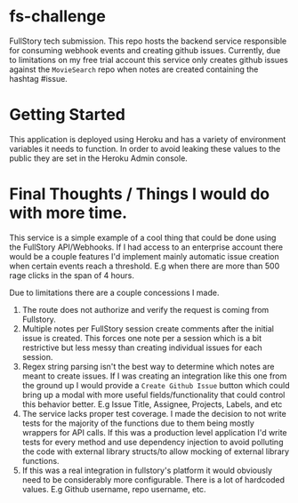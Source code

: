 # fs-challenge
FullStory tech submission. This repo hosts the backend service responsible for consuming webhook events and creating github issues.
Currently, due to limitations on my free trial account this service only creates github issues against the `MovieSearch` repo when notes are created containing the hashtag #issue.

# Getting Started
This application is deployed using Heroku and has a variety of environment variables it needs to function. 
In order to avoid leaking these values to the public they are set in the Heroku Admin console.


# Final Thoughts / Things I would do with more time.
This service is a simple example of a cool thing that could be done using the FullStory API/Webhooks. 
If I had access to an enterprise account there would be a couple features I'd implement mainly automatic issue creation when certain events reach a threshold. E.g when there are more than 500 rage clicks in the span of 4 hours.

Due to limitations there are a couple concessions I made.
1. The route does not authorize and verify the request is coming from Fullstory.
2. Multiple notes per FullStory session create comments after the initial issue is created. This forces one note per a session which is a bit restrictive but less messy than creating individual issues for each session.
3. Regex string parsing isn't the best way to determine which notes are meant to create issues. 
   If I was creating an integration like this one from the ground up I would provide a `Create Github Issue` button 
   which could bring up a modal with more useful fields/functionality that could control this behavior better. E.g Issue Title, Assignee, Projects, Labels, and etc
4. The service lacks proper test coverage. I made the decision to not write tests for the majority of the functions due to them being mostly wrappers for API calls.
    If this was a production level application I'd write tests for every method and use dependency injection to avoid polluting the code with external library structs/to allow mocking of external library functions.
5. If this was a real integration in fullstory's platform it would obviously need to be considerably more configurable. There is a lot of hardcoded values. E.g Github username, repo username, etc.
   